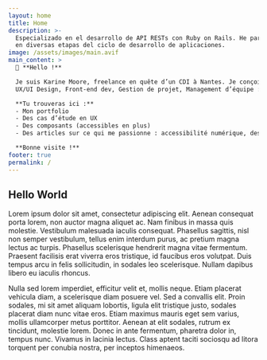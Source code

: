 ```yaml
---
layout: home
title: Home
description: >-
  Especializado en el desarrollo de API RESTs con Ruby on Rails. He participado
  en diversas etapas del ciclo de desarrollo de aplicaciones.
image: /assets/images/main.avif
main_content: >
  👋 **Hello !**

  Je suis Karine Moore, freelance en quête d’un CDI à Nantes. Je conçois, développe et pilote des projets web accessibles.  
  UX/UI Design, Front-end dev, Gestion de projet, Management d’équipe : je navigue entre toutes ces casquettes avec le rêve fou d’un jour pouvoir exercer toutes mes compétences pour une seule structure.

  **Tu trouveras ici :**
  - Mon portfolio
  - Des cas d’étude en UX
  - Des composants (accessibles en plus)
  - Des articles sur ce qui me passionne : accessibilité numérique, design utile, vie de freelance, neuroatypie et autres réflexions en chemin.

  **Bonne visite !**
footer: true
permalink: /
---
```

## Hello World

Lorem ipsum dolor sit amet, consectetur adipiscing elit. Aenean consequat porta lorem, non auctor magna aliquet ac. Nam finibus in massa quis molestie. Vestibulum malesuada iaculis consequat. Phasellus sagittis, nisl non semper vestibulum, tellus enim interdum purus, ac pretium magna lectus ac turpis. Phasellus scelerisque hendrerit magna vitae fermentum. Praesent facilisis erat viverra eros tristique, id faucibus eros volutpat. Duis tempus arcu in felis sollicitudin, in sodales leo scelerisque. Nullam dapibus libero eu iaculis rhoncus.

Nulla sed lorem imperdiet, efficitur velit et, mollis neque. Etiam placerat vehicula diam, a scelerisque diam posuere vel. Sed a convallis elit. Proin sodales, mi sit amet aliquam lobortis, ligula elit tristique justo, sodales placerat diam nunc vitae eros. Etiam maximus mauris eget sem varius, mollis ullamcorper metus porttitor. Aenean at elit sodales, rutrum ex tincidunt, molestie lorem. Donec in ante fermentum, pharetra dolor in, tempus nunc. Vivamus in lacinia lectus. Class aptent taciti sociosqu ad litora torquent per conubia nostra, per inceptos himenaeos.
